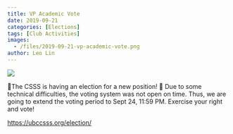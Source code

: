 ```yaml
---
title: VP Academic Vote
date: 2019-09-21
categories: [Elections]
tags: [Club Activities]
images:
  - /files/2019-09-21-vp-academic-vote.png
author: Leo Lin
---
```


![](/files/2019-09-21-vp-academic-vote.png)

💼The CSSS is having an election for a new position! 💼
Due to some technical difficulties, the voting system was not open on time.
Thus, we are going to extend the voting period to Sept 24, 11:59 PM. Exercise your right and vote!

https://ubccsss.org/election/
